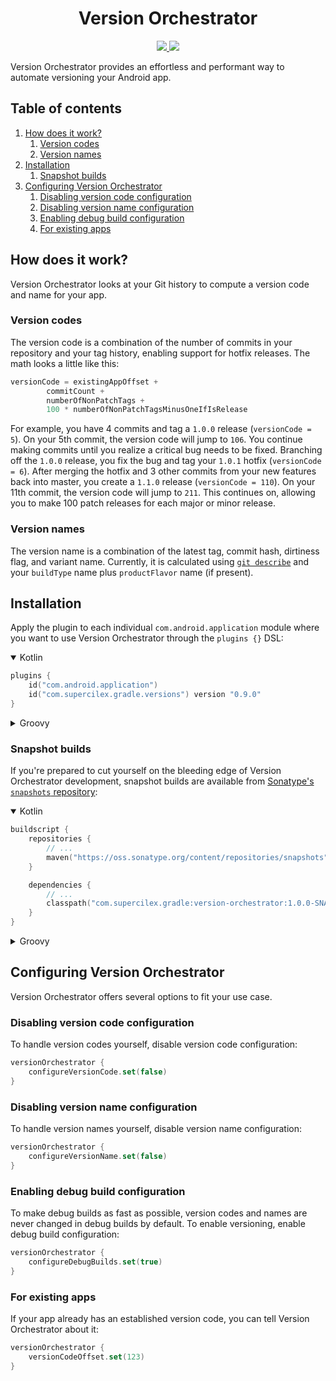 <h1 align="center">
    Version Orchestrator
</h1>

<p align="center">
    <a href="https://github.com/SUPERCILEX/version-orchestrator/actions">
        <img src="https://github.com/SUPERCILEX/version-orchestrator/workflows/CI/CD/badge.svg" />
    </a>
    <!-- TODO -->
    <a href="https://plugins.gradle.org/plugin/com.supercilex.gradle.versions">
        <img src="https://img.shields.io/maven-metadata/v/https/plugins.gradle.org/m2/com/supercilex/gradle/versions/com.supercilex.gradle.versions.gradle.plugin/maven-metadata.xml.svg?label=Gradle%20Plugins%20Portal" />
    </a>
</p>

Version Orchestrator provides an effortless and performant way to automate versioning your Android
app.

## Table of contents

1. [How does it work?](#how-does-it-work)
   1. [Version codes](#version-codes)
   1. [Version names](#version-names)
1. [Installation](#installation)
   1. [Snapshot builds](#snapshot-builds)
1. [Configuring Version Orchestrator](#configuring-version-orchestrator)
   1. [Disabling version code configuration](#disabling-version-code-configuration)
   1. [Disabling version name configuration](#disabling-version-name-configuration)
   1. [Enabling debug build configuration](#enabling-debug-build-configuration)
   1. [For existing apps](#for-existing-apps)

## How does it work?

Version Orchestrator looks at your Git history to compute a version code and name for your app.

### Version codes

The version code is a combination of the number of commits in your repository and your tag history,
enabling support for hotfix releases. The math looks a little like this:

```kt
versionCode = existingAppOffset +
        commitCount +
        numberOfNonPatchTags +
        100 * numberOfNonPatchTagsMinusOneIfIsRelease
```

For example, you have 4 commits and tag a `1.0.0` release (`versionCode = 5`). On your
5th commit, the version code will jump to `106`. You continue making commits until you realize a
critical bug needs to be fixed. Branching off the `1.0.0` release, you fix the bug and tag your
`1.0.1` hotfix (`versionCode = 6`). After merging the hotfix and 3 other commits from your new
features back into master, you create a `1.1.0` release (`versionCode = 110`). On your 11th commit,
the version code will jump to `211`. This continues on, allowing you to make 100 patch releases for
each major or minor release.

### Version names

The version name is a combination of the latest tag, commit hash, dirtiness flag, and variant name.
Currently, it is calculated using [`git describe`](https://git-scm.com/docs/git-describe#_examples)
and your `buildType` name plus `productFlavor` name (if present).

## Installation

Apply the plugin to each individual `com.android.application` module where you want to use Version
Orchestrator through the `plugins {}` DSL:

<details open><summary>Kotlin</summary>

```kt
plugins {
    id("com.android.application")
    id("com.supercilex.gradle.versions") version "0.9.0"
}
```

</details>

<details><summary>Groovy</summary>

```groovy
plugins {
    id 'com.android.application'
    id 'com.supercilex.gradle.versions' version '0.9.0'
}
```

</details>

### Snapshot builds

If you're prepared to cut yourself on the bleeding edge of Version Orchestrator development,
snapshot builds are available from
[Sonatype's `snapshots` repository](https://oss.sonatype.org/content/repositories/snapshots/com/supercilex/gradle/version-orchestrator/):

<details open><summary>Kotlin</summary>

```kt
buildscript {
    repositories {
        // ...
        maven("https://oss.sonatype.org/content/repositories/snapshots")
    }

    dependencies {
        // ...
        classpath("com.supercilex.gradle:version-orchestrator:1.0.0-SNAPSHOT")
    }
}
```

</details>

<details><summary>Groovy</summary>

```groovy
buildscript {
    repositories {
        // ...
        maven { url 'https://oss.sonatype.org/content/repositories/snapshots' }
    }

    dependencies {
        // ...
        classpath 'com.supercilex.gradle:version-orchestrator:1.0.0-SNAPSHOT'
    }
}
```

</details>

## Configuring Version Orchestrator

Version Orchestrator offers several options to fit your use case.

### Disabling version code configuration

To handle version codes yourself, disable version code configuration:

```kt
versionOrchestrator {
    configureVersionCode.set(false)
}
```

### Disabling version name configuration

To handle version names yourself, disable version name configuration:

```kt
versionOrchestrator {
    configureVersionName.set(false)
}
```

### Enabling debug build configuration

To make debug builds as fast as possible, version codes and names are never changed in debug builds
by default. To enable versioning, enable debug build configuration:

```kt
versionOrchestrator {
    configureDebugBuilds.set(true)
}
```

### For existing apps

If your app already has an established version code, you can tell Version Orchestrator about it:

```kt
versionOrchestrator {
    versionCodeOffset.set(123)
}
```

